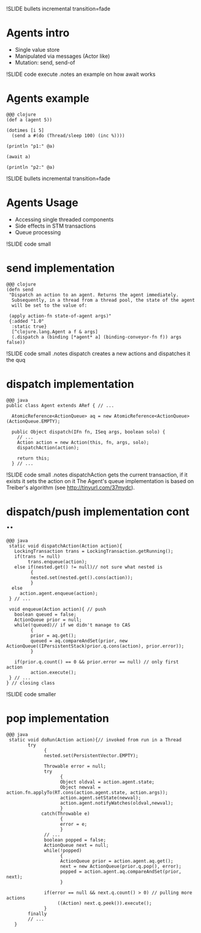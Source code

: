 !SLIDE bullets incremental transition=fade
# Agents intro

* Single value store
* Manipulated via messages (Actor like)
* Mutation: send, send-of


!SLIDE code execute
.notes an example on how await works
# Agents example

    @@@ clojure
    (def a (agent 5)) 
 
    (dotimes [i 5] 
      (send a #(do (Thread/sleep 100) (inc %))))

    (println "p1:" @a)

    (await a)
    
    (println "p2:" @a)

!SLIDE bullets incremental transition=fade
# Agents Usage
 
* Accessing single threaded components
* Side effects in STM transactions
* Queue processing 

!SLIDE code small
# send implementation 

    @@@ clojure
    (defn send
     "Dispatch an action to an agent. Returns the agent immediately.
      Subsequently, in a thread from a thread pool, the state of the agent
      will be set to the value of:

     (apply action-fn state-of-agent args)"
     {:added "1.0"
      :static true}
      [^clojure.lang.Agent a f & args]
      (.dispatch a (binding [*agent* a] (binding-conveyor-fn f)) args false)) 

!SLIDE code small 
.notes dispatch creates a new actions and dispatches it
       the quq
# dispatch implementation

    @@@ java
    public class Agent extends ARef { // ...

      AtomicReference<ActionQueue> aq = new AtomicReference<ActionQueue>(ActionQueue.EMPTY);

      public Object dispatch(IFn fn, ISeq args, boolean solo) {
        // ... 
        Action action = new Action(this, fn, args, solo);
        dispatchAction(action);

        return this;
      } // ...  

!SLIDE code small 
.notes dispatchAction gets the current transaction, if it exists it sets the action on it
       The Agent's queue implementation is based on Treiber's algorithm (see http://tinyurl.com/37mydc).
# dispatch/push implementation cont .. 

    @@@ java
     static void dispatchAction(Action action){
       LockingTransaction trans = LockingTransaction.getRunning();
       if(trans != null)
            trans.enqueue(action);
       else if(nested.get() != null)// not sure what nested is
             {
             nested.set(nested.get().cons(action));
             }
      else
         action.agent.enqueue(action);
     } // ... 

     void enqueue(Action action){ // push
       boolean queued = false;
       ActionQueue prior = null;
       while(!queued)// if we didn't manage to CAS 
             {
             prior = aq.get();
             queued = aq.compareAndSet(prior, new ActionQueue((IPersistentStack)prior.q.cons(action), prior.error));
             }
 
       if(prior.q.count() == 0 && prior.error == null) // only first action 
             action.execute();
     } // ... 
    } // closing class

    
!SLIDE code smaller
# pop implementation
 
    @@@ java
     static void doRun(Action action){// invoked from run in a Thread 
            try
                  {
                  nested.set(PersistentVector.EMPTY);

                  Throwable error = null;
                  try
                        {
                        Object oldval = action.agent.state;
                        Object newval =  action.fn.applyTo(RT.cons(action.agent.state, action.args));
                        action.agent.setState(newval);
                        action.agent.notifyWatches(oldval,newval);
                        }
                 catch(Throwable e)
                        {
                        error = e;
                        }
                  // ... 
                  boolean popped = false;
                  ActionQueue next = null;
                  while(!popped)
                        {
                        ActionQueue prior = action.agent.aq.get();
                        next = new ActionQueue(prior.q.pop(), error);
                        popped = action.agent.aq.compareAndSet(prior, next);
                        }

                  if(error == null && next.q.count() > 0) // pulling more actions
                       ((Action) next.q.peek()).execute();
                  }
            finally
            // ...	
       }
